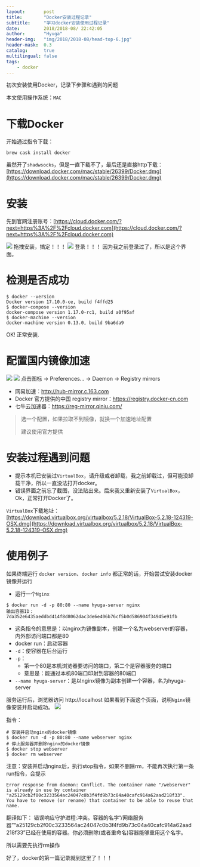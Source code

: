 ```yaml
---
layout:       post
title:        "Docker安装过程记录"
subtitle:     "学习docker安装使用过程记录"
date:         2018/2018-08/ 22:42:05
author:       "Hyuga"
header-img:   "img/2018/2018-08/head-top-6.jpg"
header-mask:  0.3
catalog:      true
multilingual: false
tags:
    - docker
---
```


初次安装使用Docker，记录下步骤和遇到的问题

本文使用操作系统：`MAC`

# 下载Docker
开始通过指令下载：
```
brew cask install docker
```
虽然开了`shadwsocks`，但是一直下载不了，最后还是直接http下载：
[https://download.docker.com/mac/stable/26399/Docker.dmg](https://download.docker.com/mac/stable/26399/Docker.dmg)

# 安装
先到官网注册账号：[https://cloud.docker.com/?next=https%3A%2F%2Fcloud.docker.com](https://cloud.docker.com/?next=https%3A%2F%2Fcloud.docker.com)

![](/img/2018/2018-08//23-1.png)
拖拽安装，搞定！！！
![](/img/2018/2018-08//23-2.png)
登录！！！
因为我之前登录过了，所以是这个界面。

# 检测是否成功
```
$ docker --version
Docker version 17.10.0-ce, build f4ffd25
$ docker-compose --version
docker-compose version 1.17.0-rc1, build a0f95af
$ docker-machine --version
docker-machine version 0.13.0, build 9ba6da9
```

OK! 正常安装.

# 配置国内镜像加速
![](/img/2018/2018-08//23-3.png)
![](/img/2018/2018-08//23-4.png)
点击图标 -> Preferences... -> Daemon -> Registry mirrors
- 网易加速：http://hub-mirror.c.163.com
- Docker 官方提供的中国 registry mirror：https://registry.docker-cn.com
- 七牛云加速器：https://reg-mirror.qiniu.com/
> 选一个配置，如果拉取不到镜像，就换一个加速地址配置
>
> 建议使用官方提供

# 安装过程遇到问题
* 提示本机已安装过`VirtualBox`，请升级或者卸载，我之前卸载过，但可能没卸载干净，所以一直没法打开docker。
* 错误界面之前忘了截图，没法贴出来。后来我又重新安装了`VirtualBox`，Ok，正常打开Docker了。

`VirtualBox`下载地址：
[https://download.virtualbox.org/virtualbox/5.2.18/VirtualBox-5.2.18-124319-OSX.dmg](https://download.virtualbox.org/virtualbox/5.2.18/VirtualBox-5.2.18-124319-OSX.dmg)

# 使用例子
如果终端运行 `docker version`、`docker info` 都正常的话，开始尝试安装docker镜像并运行
- 运行一个`Nginx`
```
$ docker run -d -p 80:80 --name hyuga-server nginx
输出容器ID：
7da352e6435aeddbd414f8d8062dac3de6e406b76cf5b0d586904f34945e91fb
```
- 这条指令的意思是：以nginx为镜像副本，创建一个名为webserver的容器，内外部访问端口都是80
- docker run：启动容器
- `-d`：使容器在后台运行
- `-p`：
    - 第一个80是本机浏览器要访问的端口，第二个是容器服务的端口
    - 意思是：能通过本机80端口印射到容器的80端口
- `--name hyuga-server`：是以nginx镜像为副本创建一个容器，名为hyuga-server

服务运行后，浏览器访问 http://localhost
如果看到下面这个页面，说明`Nginx`镜像安装并启动成功。
![](/img/2018/2018-08//23-5.png)

指令：
```
# 安装并启动nginx的docker镜像
$ docker run -d -p 80:80 --name webserver nginx
# 停止服务器并删除nginx的docker镜像
$ docker stop webserver
$ docker rm webserver
```
注意：安装并启动nginx后，执行stop指令，如果不删除rm，不能再次执行第一条run指令，会提示
```
Error response from daemon: Conflict. The container name "/webserver" is already in use by container "a25129cb2f00c3233564ac24047c0b3f4fd9b73c04a40cafc914a62aad218f33". You have to remove (or rename) that container to be able to reuse that name.
```
翻译如下：
    错误响应守护进程:冲突。容器的名字“/网络服务器”“a25129cb2f00c3233564ac24047c0b3f4fd9b73c04a40cafc914a62aad218f33”已经在使用的容器。你必须删除(或者重命名)容器能够重用这个名字。

所以需要先执行rm操作

好了，docker的第一篇记录就到这里了！！！
